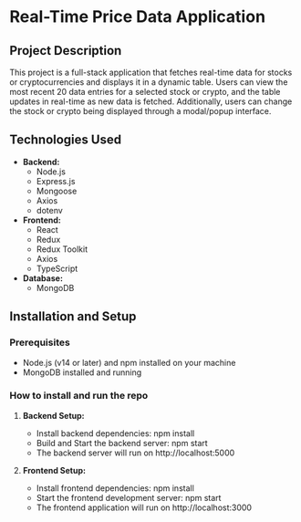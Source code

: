 # Real-Time Price Data Application

## Project Description

This project is a full-stack application that fetches real-time data for stocks or cryptocurrencies and displays it in a dynamic table. Users can view the most recent 20 data entries for a selected stock or crypto, and the table updates in real-time as new data is fetched. Additionally, users can change the stock or crypto being displayed through a modal/popup interface.

## Technologies Used

- **Backend:**
  - Node.js
  - Express.js
  - Mongoose
  - Axios
  - dotenv
- **Frontend:**
  - React
  - Redux
  - Redux Toolkit
  - Axios
  - TypeScript
- **Database:**
  - MongoDB

## Installation and Setup

### Prerequisites

- Node.js (v14 or later) and npm installed on your machine
- MongoDB installed and running

### How to install and run the repo

1. **Backend Setup:**

   - Install backend dependencies: npm install
   - Build and Start the backend server: npm start
   - The backend server will run on http://localhost:5000

2. **Frontend Setup:**
   - Install frontend dependencies: npm install
   - Start the frontend development server: npm start
   - The frontend application will run on http://localhost:3000
